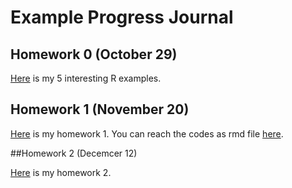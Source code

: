 # Example Progress Journal

## Homework 0 (October 29)

[Here](files/example_homework_0.html) is my 5 interesting R examples.

## Homework 1 (November 20)

[Here](files/Hw1.html) is my homework 1. You can reach the codes as rmd file [here](https://github.com/BU-IE-582/fall20-omrcgty/blob/gh-pages/files/Hw1.Rmd).

##Homework 2 (Decemcer 12)

[Here](files/homework2.html) is my homework 2.
